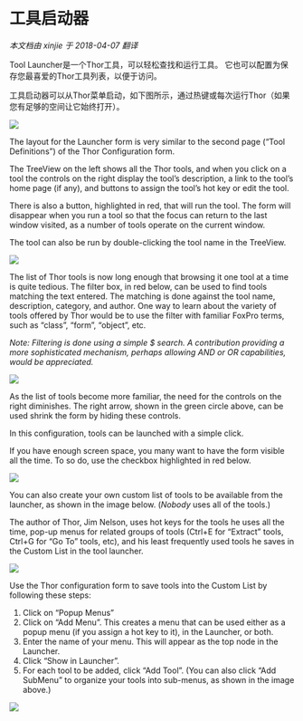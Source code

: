 ﻿工具启动器
===
_本文档由 xinjie 于 2018-04-07 翻译_

Tool Launcher是一个Thor工具，可以轻松查找和运行工具。 它也可以配置为保存您最喜爱的Thor工具列表，以便于访问。

工具启动器可以从Thor菜单启动，如下图所示，通过热键或每次运行Thor（如果您有足够的空间让它始终打开）。

![](Images/Thor_Launcher_image_2.png)

The layout for the Launcher form is very similar to the second page (“Tool Definitions”) of the Thor Configuration form.

The TreeView on the left shows all the Thor tools, and when you click on a tool the controls on the right display the tool’s description, a link to the tool’s home page (if any), and buttons to assign the tool’s hot key or edit the tool.

There is also a button, highlighted in red, that will run the tool. The form will disappear when you run a tool so that the focus can return to the last window visited, as a number of tools operate on the current window.

The tool can also be run by double-clicking the tool name in the TreeView.

![](Images/Thor_Launcher_SNAGHTML216ae24.png)

The list of Thor tools is now long enough that browsing it one tool at a time is quite tedious. The filter box, in red below, can be used to find tools matching the text entered. The matching is done against the tool name, description, category, and author. One way to learn about the variety of tools offered by Thor would be to use the filter with familiar FoxPro terms, such as “class”, “form”, “object”, etc.

_Note: Filtering is done using a simple $ search. A contribution providing a more sophisticated mechanism, perhaps allowing AND or OR capabilities, would be appreciated._

![](Images/Thor_Launcher_SNAGHTML22a770e.png)

As the list of tools become more familiar, the need for the controls on the right diminishes. The right arrow, shown in the green circle above, can be used shrink the form by hiding these controls.

In this configuration, tools can be launched with a simple click.

If you have enough screen space, you many want to have the form visible all the time. To so do, use the checkbox highlighted in red below.

![](Images/Thor_Launcher_SNAGHTML22e40b2.png)

You can also create your own custom list of tools to be available from the launcher, as shown in the image below. (*Nobody* uses all of the tools.)

The author of Thor, Jim Nelson, uses hot keys for the tools he uses all the time, pop-up menus for related groups of tools (Ctrl+E for “Extract” tools, Ctrl+G for “Go To” tools, etc), and his least frequently used tools he saves in the Custom List in the tool launcher.


![](Images/Thor_Launcher_SNAGHTML2930164.png)

Use the Thor configuration form to save tools into the Custom List by following these steps:

1.  Click on “Popup Menus”
2.  Click on “Add Menu”. This creates a menu that can be used either as a popup menu (if you assign a hot key to it), in the Launcher, or both.
3.  Enter the name of your menu. This will appear as the top node in the Launcher.
4.  Click “Show in Launcher”.
5.  For each tool to be added, click “Add Tool”. (You can also click “Add SubMenu” to organize your tools into sub-menus, as shown in the image above.)

![](Images/Thor_Launcher_SNAGHTML239a5cb.png)

